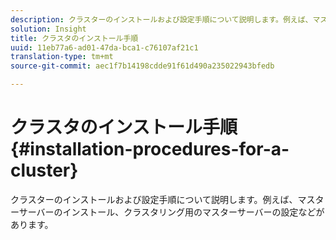 ```yaml
---
description: クラスターのインストールおよび設定手順について説明します。例えば、マスターサーバーのインストール、クラスタリング用のマスターサーバーの設定などがあります。
solution: Insight
title: クラスタのインストール手順
uuid: 11eb77a6-ad01-47da-bca1-c76107af21c1
translation-type: tm+mt
source-git-commit: aec1f7b14198cdde91f61d490a235022943bfedb

---
```



# クラスタのインストール手順{#installation-procedures-for-a-cluster}

クラスターのインストールおよび設定手順について説明します。例えば、マスターサーバーのインストール、クラスタリング用のマスターサーバーの設定などがあります。

